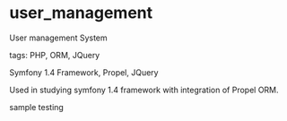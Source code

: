 user_management
===============

User management System

tags: PHP, ORM, JQuery

Symfony 1.4 Framework, Propel, JQuery

Used in studying symfony 1.4 framework with integration of Propel ORM.

sample
testing
